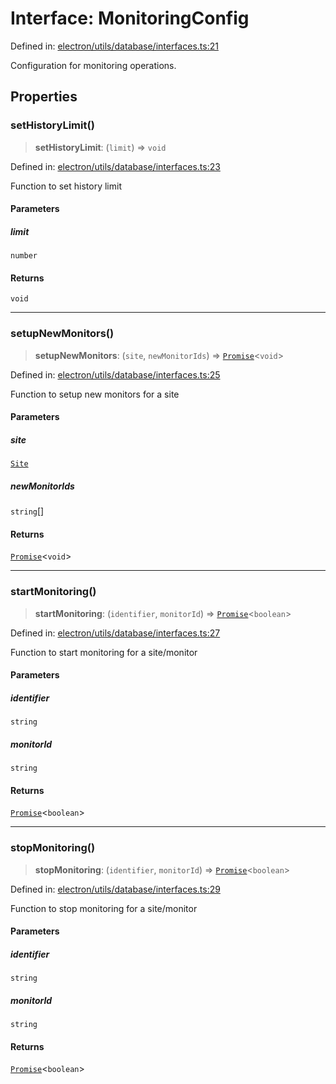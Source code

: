 # Interface: MonitoringConfig

Defined in: [electron/utils/database/interfaces.ts:21](https://github.com/Nick2bad4u/Uptime-Watcher/blob/dca5483e793478722cd3e6e125cafcec5fc771f0/electron/utils/database/interfaces.ts#L21)

Configuration for monitoring operations.

## Properties

### setHistoryLimit()

> **setHistoryLimit**: (`limit`) => `void`

Defined in: [electron/utils/database/interfaces.ts:23](https://github.com/Nick2bad4u/Uptime-Watcher/blob/dca5483e793478722cd3e6e125cafcec5fc771f0/electron/utils/database/interfaces.ts#L23)

Function to set history limit

#### Parameters

##### limit

`number`

#### Returns

`void`

***

### setupNewMonitors()

> **setupNewMonitors**: (`site`, `newMonitorIds`) => [`Promise`](https://developer.mozilla.org/docs/Web/JavaScript/Reference/Global_Objects/Promise)\<`void`\>

Defined in: [electron/utils/database/interfaces.ts:25](https://github.com/Nick2bad4u/Uptime-Watcher/blob/dca5483e793478722cd3e6e125cafcec5fc771f0/electron/utils/database/interfaces.ts#L25)

Function to setup new monitors for a site

#### Parameters

##### site

[`Site`](../../../../../shared/types/interfaces/Site.md)

##### newMonitorIds

`string`[]

#### Returns

[`Promise`](https://developer.mozilla.org/docs/Web/JavaScript/Reference/Global_Objects/Promise)\<`void`\>

***

### startMonitoring()

> **startMonitoring**: (`identifier`, `monitorId`) => [`Promise`](https://developer.mozilla.org/docs/Web/JavaScript/Reference/Global_Objects/Promise)\<`boolean`\>

Defined in: [electron/utils/database/interfaces.ts:27](https://github.com/Nick2bad4u/Uptime-Watcher/blob/dca5483e793478722cd3e6e125cafcec5fc771f0/electron/utils/database/interfaces.ts#L27)

Function to start monitoring for a site/monitor

#### Parameters

##### identifier

`string`

##### monitorId

`string`

#### Returns

[`Promise`](https://developer.mozilla.org/docs/Web/JavaScript/Reference/Global_Objects/Promise)\<`boolean`\>

***

### stopMonitoring()

> **stopMonitoring**: (`identifier`, `monitorId`) => [`Promise`](https://developer.mozilla.org/docs/Web/JavaScript/Reference/Global_Objects/Promise)\<`boolean`\>

Defined in: [electron/utils/database/interfaces.ts:29](https://github.com/Nick2bad4u/Uptime-Watcher/blob/dca5483e793478722cd3e6e125cafcec5fc771f0/electron/utils/database/interfaces.ts#L29)

Function to stop monitoring for a site/monitor

#### Parameters

##### identifier

`string`

##### monitorId

`string`

#### Returns

[`Promise`](https://developer.mozilla.org/docs/Web/JavaScript/Reference/Global_Objects/Promise)\<`boolean`\>
